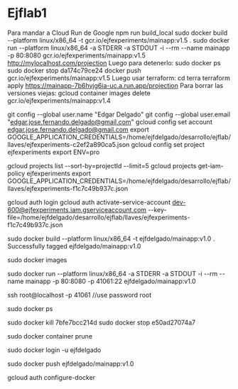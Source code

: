 # Ejflab1

Para mandar a Cloud Run de Google
npm run build_local
sudo docker build --platform linux/x86_64 -t gcr.io/ejfexperiments/mainapp:v1.5 .
sudo docker run --platform linux/x86_64 -a STDERR -a STDOUT -i --rm --name mainapp -p 80:8080 gcr.io/ejfexperiments/mainapp:v1.5
http://mylocalhost.com/projection
Luego para detenerlo:
sudo docker ps
sudo docker stop da174c79ce24
docker push gcr.io/ejfexperiments/mainapp:v1.5
Luego usar terraform:
cd terra
terraform apply
https://mainapp-7b6hvjg6ia-uc.a.run.app/projection
Para borrar las versiones viejas:
gcloud container images delete gcr.io/ejfexperiments/mainapp:v1.4

git config --global user.name "Edgar Delgado"
git config --global user.email "edgar.jose.fernando.delgado@gmail.com"
gcloud config set account edgar.jose.fernando.delgado@gmail.com
export GOOGLE_APPLICATION_CREDENTIALS=/home/ejfdelgado/desarrollo/ejflab/llaves/ejfexperiments-c2ef2a890ca5.json
gcloud config set project ejfexperiments
export ENV=pro

gcloud projects list --sort-by=projectId --limit=5
gcloud projects get-iam-policy ejfexperiments
export GOOGLE_APPLICATION_CREDENTIALS=/home/ejfdelgado/desarrollo/ejflab/llaves/ejfexperiments-f1c7c49b937c.json

gcloud auth login
gcloud auth activate-service-account dev-600@ejfexperiments.iam.gserviceaccount.com --key-file=/home/ejfdelgado/desarrollo/ejflab/llaves/ejfexperiments-f1c7c49b937c.json

sudo docker build --platform linux/x86_64 -t ejfdelgado/mainapp:v1.0 .
Successfully tagged ejfdelgado/mainapp:v1.0

sudo docker images

sudo docker run --platform linux/x86_64 -a STDERR -a STDOUT -i --rm --name mainapp -p 80:8080 -p 41061:22 ejfdelgado/mainapp:v1.0

ssh root@localhost -p 41061
//use password root

sudo docker ps

sudo docker kill 7bfe7bcc214d
sudo docker stop e50ad27074a7

sudo docker container prune 

sudo docker login -u ejfdelgado 

sudo docker push ejfdelgado/mainapp:v1.0

gcloud auth configure-docker
